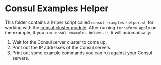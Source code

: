 # Consul Examples Helper

This folder contains a helper script called `consul-examples-helper.sh` for working with the 
[consul-cluster module](https://github.com/hashicorp/terraform-aws-consul/tree/master/modules/consul-cluster). After running `terraform apply` on the example, if you run 
`consul-examples-helper.sh`, it will automatically:

1. Wait for the Consul server cluster to come up.
1. Print out the IP addresses of the Consul servers.
1. Print out some example commands you can run against your Consul servers.


